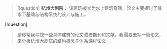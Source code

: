 >[!question]
> **杭州大剧院**： 该建筑被誉为水上建筑奇观，论文主要探讨了其水下基础与结构系统的设计与施工。


[!question]
>请你帮我寻找一些具体建筑的论文或者期刊和文献，我需要去写一篇论文，来分析杭州大剧院的结构概念与体系课程论文


